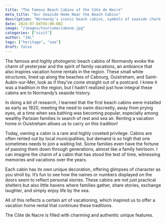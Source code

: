 ```yaml
---
title: "The Famous Beach Cabins of the Côte de Nacre"
meta_title: "Our Seaside Home Near the Beach Cabins"
description: "Normandy's iconic beach cabins, symbols of seaside charm and family vacations, inspire rentals in Cabourg, Ouistreham, and beyond. Experience the Côte de Nacre!."
date: 2024-07-04T05:00:00Z
image: "/images/tourisme/cabane.jpg"
categories: ["visit"]
author: "JmL"
tags: ["heritage", "sea"]
draft: false
---
```


The famous and highly photogenic beach cabins of Normandy evoke the charm of yesteryear and the spirit of family vacations, an ambiance that also inspires vacation home rentals in the region. These small white structures, lined up along the beaches of Cabourg, Ouistreham, and Saint-Aubin-sur-Mer, look as if they’ve come straight out of a postcard. I knew it was a tradition in the region, but I hadn’t realized just how integral these cabins are to Normandy’s seaside history.

In doing a bit of research, I learned that the first beach cabins were installed as early as 1820, meeting the need to swim discreetly, away from prying eyes, at a time when sea bathing was becoming popular, especially among wealthy Parisian families in search of rest and sea air. Renting a vacation home in Ouistreham allows us to carry on this tradition!

Today, owning a cabin is a rare and highly coveted privilege. Cabins are often rented out by local municipalities, but demand is so high that one sometimes needs to join a waiting list. Some families even have the fortune of passing them down through generations, almost like a family heirloom. I can imagine the charm of a cabin that has stood the test of time, witnessing memories and vacations over the years.

Each cabin has its own unique decoration, offering glimpses of character as you stroll by. It’s fun to see how the names or numbers displayed on the doors seem to reflect personal stories. These cabins are not just practical shelters but also little havens where families gather, share stories, exchange laughter, and simply enjoy life by the sea.

All of this reflects a certain art of vacationing, which inspired us to offer a vacation home rental that continues these traditions.

The Côte de Nacre is filled with charming and authentic unique features.
